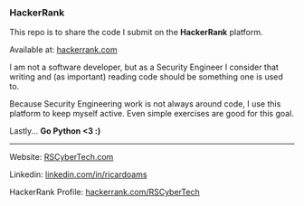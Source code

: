 ### HackerRank

This repo is to share the code I submit on the **HackerRank** platform.

Available at: [hackerrank.com](https://www.hackerrank.com/dashboard)

I am not a software developer, but as a Security Engineer I consider that writing and (as important) reading code should be something one is used to.

Because Security Engineering work is not always around code, I use this platform to keep myself active. Even simple exercises are good for this goal.

Lastly... **Go Python <3 :)**

* * *

Website: [RSCyberTech.com](https://linktr.ee/RSCyberTech)

Linkedin: [linkedin.com/in/ricardoams](https://www.linkedin.com/in/ricardoams)

HackerRank Profile: [hackerrank.com/RSCyberTech](https://www.hackerrank.com/RSCyberTech)
